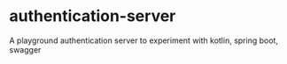 # authentication-server
A playground authentication server to experiment with kotlin, spring boot, swagger
